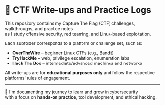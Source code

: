 # 🧠 CTF Write-ups and Practice Logs

This repository contains my Capture The Flag (CTF) challenges, walkthroughs, and practice notes  
as I study offensive security, red teaming, and Linux-based exploitation.

Each subfolder corresponds to a platform or challenge set, such as:
- **OverTheWire** – beginner Linux CTFs (e.g., Bandit)
- **TryHackMe** – web, privilege escalation, enumeration labs
- **Hack The Box** – intermediate/advanced machines and networks

All write-ups are for **educational purposes only** and follow the respective platforms' rules of engagement.

---

📌 I'm documenting my journey to learn and grow in cybersecurity,  
with a focus on **hands-on practice**, tool development, and ethical hacking.

